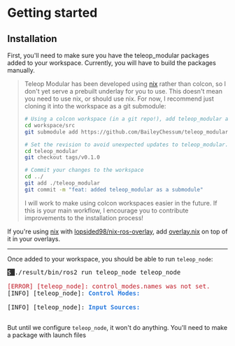 
# Getting started

## Installation

First, you'll need to make sure you have the teleop_modular packages added to your workspace. Currently, you will have 
to build the packages manually. 

> Teleop Modular has been developed using [nix](https://nixos.org/) rather than colcon, so I don't yet serve a prebuilt 
> underlay for you to use. This doesn't mean you need to use nix, or should use nix. 
> For now, I recommend just cloning it into the workspace as a git submodule:
> ```sh
> # Using a colcon workspace (in a git repo!), add teleop_modular as a submodule
> cd workspace/src
> git submodule add https://github.com/BaileyChessum/teleop_modular.git teleop_modular
>
> # Set the revision to avoid unexpected updates to teleop_modular. Set the appropriate version.
> cd teleop_modular
> git checkout tags/v0.1.0
> 
> # Commit your changes to the workspace
> cd ../
> git add ./teleop_modular
> git commit -m "feat: added teleop_modular as a submodule"
> ```
> I will work to make using colcon workspaces easier in the future. If this is your main workflow, I encourage you to 
> contribute improvements to the installation process!

If you're using [nix](https://nixos.org/) with 
[lopsided98/nix-ros-overlay](https://github.com/lopsided98/nix-ros-overlay), add [overlay.nix](../overlay.nix) on top of 
it in your overlays.

---

Once added to your workspace, you should be able to run `teleop_node`:

<pre><span style="background-color:#303030"><font color="#FFFFFF">$ </font></span>./result/bin/ros2 run teleop_node teleop_node

<font color="#C01C28">[ERROR] [teleop_node]: control_modes.names was not set.</font>
[INFO] [teleop_node]: <font color="#2A7BDE"><b>Control Modes:</b></font>

[INFO] [teleop_node]: <font color="#2A7BDE"><b>Input Sources:</b></font>

</pre>

But until we configure `teleop_node`, it won't do anything. You'll need to make a package with launch files